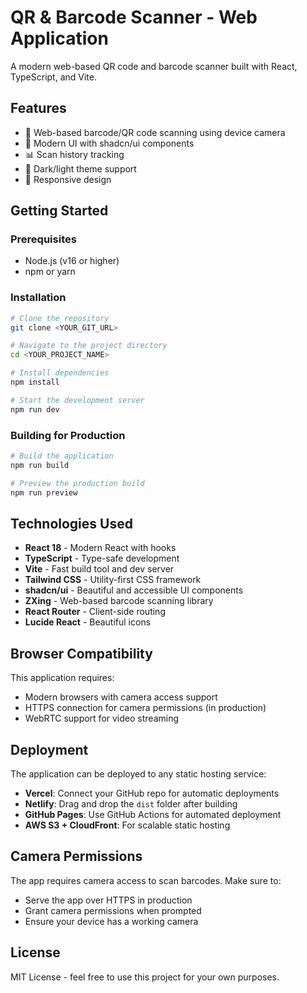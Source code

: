 # QR & Barcode Scanner - Web Application

A modern web-based QR code and barcode scanner built with React, TypeScript, and Vite.

## Features

- 📱 Web-based barcode/QR code scanning using device camera
- 🎨 Modern UI with shadcn/ui components
- 📊 Scan history tracking
- 🌙 Dark/light theme support
- 📱 Responsive design

## Getting Started

### Prerequisites

- Node.js (v16 or higher)
- npm or yarn

### Installation

```sh
# Clone the repository
git clone <YOUR_GIT_URL>

# Navigate to the project directory
cd <YOUR_PROJECT_NAME>

# Install dependencies
npm install

# Start the development server
npm run dev
```

### Building for Production

```sh
# Build the application
npm run build

# Preview the production build
npm run preview
```

## Technologies Used

- **React 18** - Modern React with hooks
- **TypeScript** - Type-safe development
- **Vite** - Fast build tool and dev server
- **Tailwind CSS** - Utility-first CSS framework
- **shadcn/ui** - Beautiful and accessible UI components
- **ZXing** - Web-based barcode scanning library
- **React Router** - Client-side routing
- **Lucide React** - Beautiful icons

## Browser Compatibility

This application requires:
- Modern browsers with camera access support
- HTTPS connection for camera permissions (in production)
- WebRTC support for video streaming

## Deployment

The application can be deployed to any static hosting service:

- **Vercel**: Connect your GitHub repo for automatic deployments
- **Netlify**: Drag and drop the `dist` folder after building
- **GitHub Pages**: Use GitHub Actions for automated deployment
- **AWS S3 + CloudFront**: For scalable static hosting

## Camera Permissions

The app requires camera access to scan barcodes. Make sure to:
- Serve the app over HTTPS in production
- Grant camera permissions when prompted
- Ensure your device has a working camera

## License

MIT License - feel free to use this project for your own purposes.